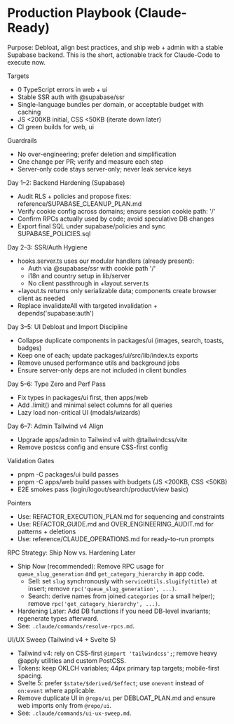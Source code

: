 # Production Playbook (Claude-Ready)

Purpose: Debloat, align best practices, and ship web + admin with a stable Supabase backend. This is the short, actionable track for Claude-Code to execute now.

Targets
- 0 TypeScript errors in web + ui
- Stable SSR auth with @supabase/ssr
- Single-language bundles per domain, or acceptable budget with caching
- JS <200KB initial, CSS <50KB (iterate down later)
- CI green builds for web, ui

Guardrails
- No over-engineering; prefer deletion and simplification
- One change per PR; verify and measure each step
- Server-only code stays server-only; never leak service keys

Day 1–2: Backend Hardening (Supabase)
- Audit RLS + policies and propose fixes: reference/SUPABASE_CLEANUP_PLAN.md
- Verify cookie config across domains; ensure session cookie path: '/'
- Confirm RPCs actually used by code; avoid speculative DB changes
- Export final SQL under supabase/policies and sync SUPABASE_POLICIES.sql

Day 2–3: SSR/Auth Hygiene
- hooks.server.ts uses our modular handlers (already present):
  - Auth via @supabase/ssr with cookie path '/'
  - i18n and country setup in lib/server
  - No client passthrough in +layout.server.ts
- +layout.ts returns only serializable data; components create browser client as needed
- Replace invalidateAll with targeted invalidation + depends('supabase:auth')

Day 3–5: UI Debloat and Import Discipline
- Collapse duplicate components in packages/ui (images, search, toasts, badges)
- Keep one of each; update packages/ui/src/lib/index.ts exports
- Remove unused performance utils and background jobs
- Ensure server-only deps are not included in client bundles

Day 5–6: Type Zero and Perf Pass
- Fix types in packages/ui first, then apps/web
- Add .limit() and minimal select columns for all queries
- Lazy load non-critical UI (modals/wizards)

Day 6–7: Admin Tailwind v4 Align
- Upgrade apps/admin to Tailwind v4 with @tailwindcss/vite
- Remove postcss config and ensure CSS-first config

Validation Gates
- pnpm -C packages/ui build passes
- pnpm -C apps/web build passes with budgets (JS <200KB, CSS <50KB)
- E2E smokes pass (login/logout/search/product/view basic)

Pointers
- Use: REFACTOR_EXECUTION_PLAN.md for sequencing and constraints
- Use: REFACTOR_GUIDE.md and OVER_ENGINEERING_AUDIT.md for patterns + deletions
- Use: reference/CLAUDE_OPERATIONS.md for ready-to-run prompts

RPC Strategy: Ship Now vs. Hardening Later
- Ship Now (recommended): Remove RPC usage for `queue_slug_generation` and `get_category_hierarchy` in app code.
  - Sell: set `slug` synchronously with `serviceUtils.slugify(title)` at insert; remove `rpc('queue_slug_generation', ...)`.
  - Search: derive names from joined `categories` (or a small helper); remove `rpc('get_category_hierarchy', ...)`.
- Hardening Later: Add DB functions if you need DB-level invariants; regenerate types afterward.
- See: `.claude/commands/resolve-rpcs.md`.

UI/UX Sweep (Tailwind v4 + Svelte 5)
- Tailwind v4: rely on CSS-first `@import 'tailwindcss';`; remove heavy @apply utilities and custom PostCSS.
- Tokens: keep OKLCH variables; 44px primary tap targets; mobile-first spacing.
- Svelte 5: prefer `$state/$derived/$effect`; use `onevent` instead of `on:event` where applicable.
- Remove duplicate UI in `@repo/ui` per DEBLOAT_PLAN.md and ensure web imports only from `@repo/ui`.
- See: `.claude/commands/ui-ux-sweep.md`.

